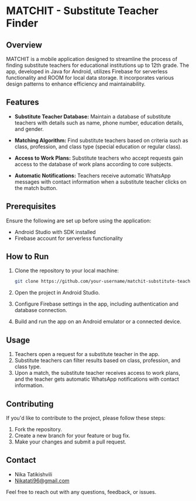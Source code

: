 # MATCHIT - Substitute Teacher Finder

## Overview

MATCHIT is a mobile application designed to streamline the process of finding substitute teachers for educational institutions up to 12th grade. The app, developed in Java for Android, utilizes Firebase for serverless functionality and ROOM for local data storage. It incorporates various design patterns to enhance efficiency and maintainability.

## Features

- **Substitute Teacher Database:** Maintain a database of substitute teachers with details such as name, phone number, education details, and gender.

- **Matching Algorithm:** Find substitute teachers based on criteria such as class, profession, and class type (special education or regular class).

- **Access to Work Plans:** Substitute teachers who accept requests gain access to the database of work plans according to core subjects.

- **Automatic Notifications:** Teachers receive automatic WhatsApp messages with contact information when a substitute teacher clicks on the match button.

## Prerequisites

Ensure the following are set up before using the application:

- Android Studio with SDK installed
- Firebase account for serverless functionality

## How to Run

1. Clone the repository to your local machine:

    ```bash
    git clone https://github.com/your-username/matchit-substitute-teacher-finder.git
    ```

2. Open the project in Android Studio.

3. Configure Firebase settings in the app, including authentication and database connection.

4. Build and run the app on an Android emulator or a connected device.

## Usage

1. Teachers open a request for a substitute teacher in the app.
2. Substitute teachers can filter results based on class, profession, and class type.
3. Upon a match, the substitute teacher receives access to work plans, and the teacher gets automatic WhatsApp notifications with contact information.

## Contributing

If you'd like to contribute to the project, please follow these steps:

1. Fork the repository.
2. Create a new branch for your feature or bug fix.
3. Make your changes and submit a pull request.


## Contact

- Nika Tatikishvili  
- Nikatati96@gmail.com 

Feel free to reach out with any questions, feedback, or issues.

